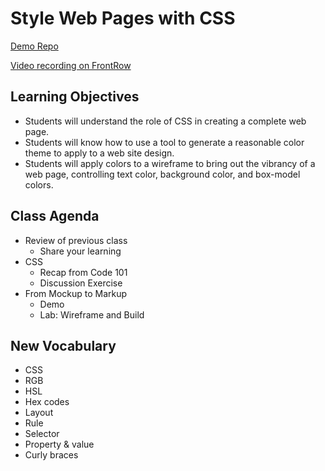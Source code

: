 # Style Web Pages with CSS 

[Demo Repo](https://github.com/DukeOfEtiquette/ultimate-pokemon-website)

[Video recording on FrontRow](https://frontrowviews.com/Home/Event/Play/5fcb06ade98468177c476875)

## Learning Objectives

- Students will understand the role of CSS in creating a complete web page.
- Students will know how to use a tool to generate a reasonable color theme to apply to a web site design.
- Students will apply colors to a wireframe to bring out the vibrancy of a web page, controlling text color, background color, and box-model colors. 

## Class Agenda

- Review of previous class
  - Share your learning
- CSS
  - Recap from Code 101
  - Discussion Exercise
- From Mockup to Markup
  - Demo
  - Lab: Wireframe and Build

## New Vocabulary

- CSS
- RGB
- HSL
- Hex codes
- Layout
- Rule
- Selector
- Property & value
- Curly braces

